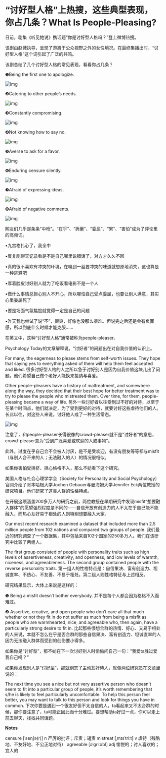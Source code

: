 # “讨好型人格”上热搜，这些典型表现，你占几条？What Is People-Pleasing?

日前，剧集《听见她说》携话题“你是讨好型人格吗？”登上微博热搜。

该剧由赵薇执导，呈现了游离于公众视野之外的女性境况。在最终集播出时，“讨好型人格”这个词引起了广泛的共鸣。

该剧总结了几个讨好型人格的常见表现，看看你占几条？

❶Being the first one to apologize.

![img](images/6004f28ea31024adbdaf199e.webp)


❷Catering to other people’s needs.

![img](images/6004f28ea31024adbdaf19a1.webp)


❸Constantly compromising.

![img](images/6004f28ea31024adbdaf19a3.webp)


❹Not knowing how to say no.

![img](images/6004f28ea31024adbdaf19a6.webp)


❺Averse to ask for a favor.

![img](images/6004f28ea31024adbdaf19a9.webp)


❻Enduring censure silently.

![img](images/6004f28ea31024adbdaf19ac.webp)


❼Afraid of expressing ideas.

![img](images/6004f28ea31024adbdaf19ae.webp)


❽Afraid of negative comments.

![img](images/6004f28ea31024adbdaf19b1.webp)


网友们几乎是条条“中枪”。“在乎”、“折磨”、“委屈”、“累”、“害怕”成为了评论里的高频词。

•九宫格扎心了，我全中

•反复刷聊天记录看是不是自己哪里说错话了，对方才久久不回

•真的很不喜欢有冲突的环境，在嗅到一丝要冲突的味道就想原地消失，这也算是一种逃避吧

•厚着脸皮讨好别人就为了吃饭看电影不是一个人

•做什么事情总担心别人不开心，所以哪怕自己受点委屈，也要让别人满意，其实心里委屈死了

•要是场面气氛尴尬就觉得一定是自己的问题

•昨天我也尝试了说“不”，很爽，好像也没那么艰难。但说完之后还是会有负罪感，所以到底什么时候才能克服……

 

在英文中，这种“讨好型人格”通常被称为people-pleaser。

Psychology Today的文章解释说，“讨好者”的问题出在对自我价值的认识上。

For many, the eagerness to please stems from self-worth issues. They hope that saying yes to everything asked of them will help them feel accepted and liked.
很多讨好型人格的人之所以急于讨好别人是因为自我价值这块儿出了问题。他们希望自己做个老好人能换来接纳与喜爱。

Other people-pleasers have a history of maltreatment, and somewhere along the way, they decided that their best hope for better treatment was to try to please the people who mistreated them. Over time, for them, people-pleasing became a way of life.
另外一些讨好者以往受到过不好的对待，以至于在某个时间点，他们就决定，为了受到更好的对待，就要讨好这些虐待他们的人。长此以往，对这些人来说，讨好他人成了一种生活常态。

![img](images/6004f28ea31024adbdaf19b3.webp)

 

注意了，和people-pleaser长得很像的crowd-pleaser就不是“讨好者”的意思，crowd-pleaser意为“受到广泛喜爱或欢迎的人或事物”。

 

此外，过度在乎自己会不会被人讨厌，是不是受欢迎，有没有朋友等等都与misfit（与别人合不来的人；无法融入的人）的情况很相似。

 

如果你害怕受排挤、担心格格不入，那么不妨看下这个研究。


美国人格与社会心理学学会（Society for Personality and Social Psychology）官网介绍了哥本哈根大学Jochen Gebauer与曼海姆大学Jennifer Eck两位教授的研究项目。他们研究了这类人群的性格特点。

 

在开展这项涵盖200多万人的研究之前，两位教授在早期研究中发现misfit“想要融入群体”的愿望强烈程度是不同的——自信开放有创造力的人不太在乎自己能不能融入，而热心友好易于相处的人则特别想要融入大家。

 

Our most recent research examined a dataset that included more than 2.5 million people from 102 nations and compared two groups of people.
我们最近的研究调查了一个数据集，其中包括来自102个国家的250多万人，我们在该研究中比较了两组人。

 

The first group consisted of people with personality traits such as high levels of assertiveness, creativity, and openness, and low levels of warmth, niceness, and agreeableness. The second group contained people with the reverse personality traits.
第一组人的性格特点是：自信果决、富有创造力、坦诚直率、不热心、不友善、不易于相处。第二组人则性格特征与上述相反。

 

研究结果显示，大体上来说是这样的：

❶ Being a misfit doesn’t bother everybody.
并不是每个人都会因为格格不入而难过。

❷ Assertive, creative, and open people who don’t care all that much whether or not they fit in do not suffer as much from being a misfit as people who are warmhearted, nice, and agreeable who, then again, have a particularly strong desire to fit in.
比起那些很想合群的热情、好心、又易于相处的人来说，本就不怎么在乎是否合群的那些自信果决、富有创造力、坦诚直率的人因为无法融入群体而受到的创伤要小得多。

 

如果你是“讨好型”，那不妨在下一次讨好别人时偷偷问自己一句：“我爱ta胜过爱我自己吗？”

 

如果你发现别人是“讨好型”，那就别忘了主动友好待人，就像两位研究员在文章里说的：

The next time you see a nice but not very assertive person who doesn’t seem to fit into a particular group of people, it’s worth remembering that s/he is likely to feel particularly uncomfortable. To help this person feel better, you may want to talk to this person and look for things you have in common.
下次你要是遇到一个很友好但不太自信的人，ta看起来又不太合群的时候，那你要注意了，ta可能正因此而十分难过。要想帮助ta好过一点，你可以走上前去聊天，找找共同话题。

 

**Notes**

censure [ˈsenʃə(r)] n 严厉的批评；斥责；谴责
mistreat [ˌmɪsˈtriːt] v 虐待（残酷地、不友好地、不公正地对待）
agreeable [əˈɡriːəbl] adj 愉悦的；讨人喜欢的；宜人的